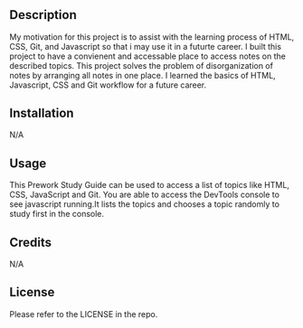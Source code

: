 # <Prework Study Guide Webpage>

## Description

My motivation for this project is to assist with the learning process of HTML, CSS, Git, and Javascript so that i may use it in a futurte career. I built this project to have a convienent and accessable place to access notes on the described topics. This project solves the problem of disorganization of notes by arranging all notes in one place. I learned the basics of HTML, Javascript, CSS and Git workflow for a future career. 


## Installation

N/A

## Usage

This Prework Study Guide can be used to access a list of topics like HTML, CSS, JavaScript and Git. You are able to access the DevTools console to see javascript running.It lists the topics and chooses a topic randomly to study first in the console. 

## Credits

N/A

## License

Please refer to the LICENSE in the repo.

